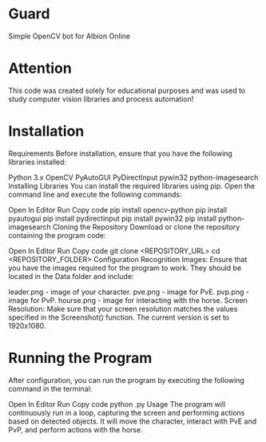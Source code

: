 # Guard
Simple OpenCV bot for Albion Online

# Attention
This code was created solely for educational purposes and was used to study computer vision libraries and process automation!

# Installation
Requirements
Before installation, ensure that you have the following libraries installed:

Python 3.x
OpenCV
PyAutoGUI
PyDirectInput
pywin32
python-imagesearch
Installing Libraries
You can install the required libraries using pip. Open the command line and execute the following commands:

Open In Editor
Run
Copy code
pip install opencv-python
pip install pyautogui
pip install pydirectinput
pip install pywin32
pip install python-imagesearch
Cloning the Repository
Download or clone the repository containing the program code:

Open In Editor
Run
Copy code
git clone <REPOSITORY_URL>
cd <REPOSITORY_FOLDER>
Configuration
Recognition Images: Ensure that you have the images required for the program to work. They should be located in the Data folder and include:

leader.png - image of your character.
pve.png - image for PvE.
pvp.png - image for PvP.
hourse.png - image for interacting with the horse.
Screen Resolution: Make sure that your screen resolution matches the values specified in the Screenshot() function. The current version is set to 1920x1080.

# Running the Program
After configuration, you can run the program by executing the following command in the terminal:

Open In Editor
Run
Copy code
python <FILENAME>.py
Usage
The program will continuously run in a loop, capturing the screen and performing actions based on detected objects. It will move the character, interact with PvE and PvP, and perform actions with the horse.
